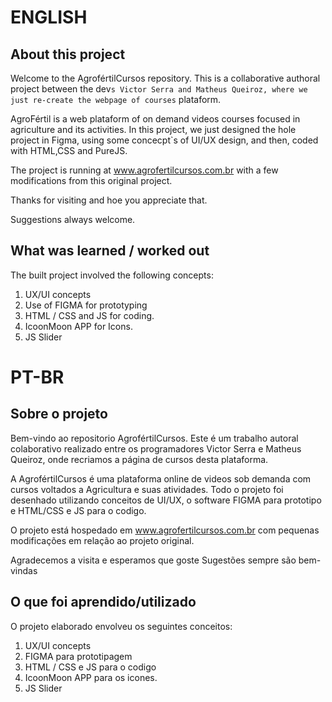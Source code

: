 # ENGLISH
## About this project
Welcome to the AgrofértilCursos repository. This is a collaborative authoral project between the dev`s Victor Serra and Matheus Queiroz, where we just re-create the webpage of courses` plataform.

AgroFértil is a web plataform of on demand videos courses focused in agriculture and its activities.
In this project, we just designed the hole project in Figma, using some concecpt`s of UI/UX design, and then, coded with HTML,CSS and PureJS.

The project is running at www.agrofertilcursos.com.br with a few modifications from this original project.

Thanks for visiting and hoe you appreciate that.

Suggestions always welcome.

## What was learned / worked out

The built project involved the following concepts:

1. UX/UI concepts
2. Use of FIGMA for prototyping
3. HTML / CSS and JS for coding.
4. IcoonMoon APP for Icons.
5. JS Slider

# PT-BR

## Sobre o projeto
Bem-vindo ao repositorio AgrofértilCursos. Este é um trabalho autoral colaborativo realizado entre os programadores Victor Serra e Matheus Queiroz, onde recriamos a página de cursos desta plataforma.

A AgrofértilCursos é uma plataforma online de videos sob demanda com cursos voltados a Agricultura e suas atividades. Todo o projeto foi desenhado utilizando conceitos de UI/UX, o software FIGMA para prototipo e HTML/CSS e JS para o codigo.

O projeto está hospedado em www.agrofertilcursos.com.br com pequenas modificações em relação ao projeto original.

Agradecemos a visita e esperamos que goste
Sugestões sempre são bem-vindas


## O que foi aprendido/utilizado

O projeto elaborado envolveu os seguintes conceitos:

1. UX/UI concepts
2. FIGMA para prototipagem
3. HTML / CSS e JS para o codigo
4. IcoonMoon APP para os icones.
5. JS Slider

